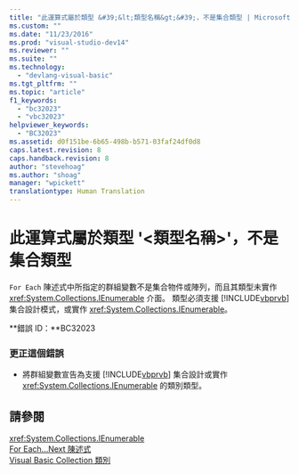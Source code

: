 ```yaml
---
title: "此運算式屬於類型 &#39;&lt;類型名稱&gt;&#39;，不是集合類型 | Microsoft Docs"
ms.custom: ""
ms.date: "11/23/2016"
ms.prod: "visual-studio-dev14"
ms.reviewer: ""
ms.suite: ""
ms.technology: 
  - "devlang-visual-basic"
ms.tgt_pltfrm: ""
ms.topic: "article"
f1_keywords: 
  - "bc32023"
  - "vbc32023"
helpviewer_keywords: 
  - "BC32023"
ms.assetid: d0f151be-6b65-498b-b571-03faf24df0d8
caps.latest.revision: 8
caps.handback.revision: 8
author: "stevehoag"
ms.author: "shoag"
manager: "wpickett"
translationtype: Human Translation
---
```

# 此運算式屬於類型 &#39;&lt;類型名稱&gt;&#39;，不是集合類型
`For Each` 陳述式中所指定的群組變數不是集合物件或陣列，而且其類型未實作 <xref:System.Collections.IEnumerable> 介面。 類型必須支援 [!INCLUDE[vbprvb](../../csharp/programming-guide/concepts/linq/includes/vbprvb_md.md)] 集合設計模式，或實作 <xref:System.Collections.IEnumerable>。  
  
 **錯誤 ID：**BC32023  
  
### 更正這個錯誤  
  
-   將群組變數宣告為支援 [!INCLUDE[vbprvb](../../csharp/programming-guide/concepts/linq/includes/vbprvb_md.md)] 集合設計或實作 <xref:System.Collections.IEnumerable> 的類別類型。  
  
## 請參閱  
 <xref:System.Collections.IEnumerable>   
 [For Each...Next 陳述式](../../visual-basic/language-reference/statements/for-each-next-statement.md)   
 [Visual Basic Collection 類別](http://msdn.microsoft.com/zh-tw/0cb2d1ad-c58d-42c0-8e69-d81f5a15e532)
